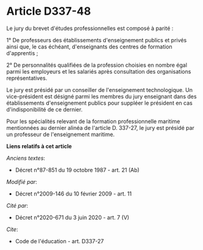 # Article D337-48

Le jury du brevet d'études professionnelles est composé à parité : 

1° De professeurs des établissements d'enseignement publics et privés ainsi que, le cas échéant, d'enseignants des centres de
formation d'apprentis ; 

2° De personnalités qualifiées de la profession choisies en nombre égal parmi les employeurs et les salariés après
consultation des organisations représentatives. 

Le jury est présidé par un conseiller de l'enseignement technologique. Un vice-président est désigné parmi les membres du
jury enseignant dans des établissements d'enseignement publics pour suppléer le président en cas d'indisponibilité de ce
dernier. 

Pour les spécialités relevant de la formation professionnelle maritime mentionnées au dernier alinéa de l'article D. 337-27,
le jury est présidé par un professeur de l'enseignement maritime.

**Liens relatifs à cet article**

_Anciens textes_:

  - Décret n°87-851 du 19 octobre 1987 - art. 21 (Ab)

_Modifié par_:

  - Décret n°2009-146 du 10 février 2009 - art. 11

_Cité par_:

  - Décret n°2020-671 du 3 juin 2020 - art. 7 (V)

_Cite_:

  - Code de l'éducation - art. D337-27
